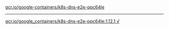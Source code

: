 [gcr.io/google-containers/k8s-dns-e2e-ppc64le](https://hub.docker.com/r/anjia0532/k8s-dns-e2e-ppc64le/tags/) 

----
[gcr.io/google_containers/k8s-dns-e2e-ppc64le:1.12.1 √](https://hub.docker.com/r/anjia0532/k8s-dns-e2e-ppc64le/tags/)

